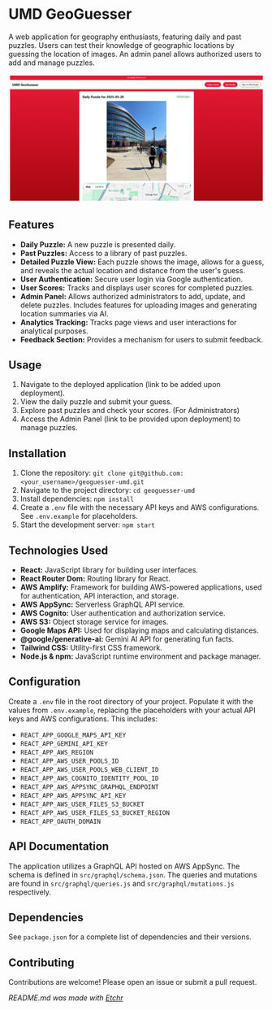 # UMD GeoGuesser
A web application for geography enthusiasts, featuring daily and past puzzles.  Users can test their knowledge of geographic locations by guessing the location of images. An admin panel allows authorized users to add and manage puzzles.

<div align="center">
<img src="https://github.com/ctgchris/umd-geoguesser/blob/main/image-1743495353563.png?raw=true" alt="image-1743495353563.png" />
</div>


## Features
* **Daily Puzzle:** A new puzzle is presented daily.
* **Past Puzzles:** Access to a library of past puzzles.
* **Detailed Puzzle View:**  Each puzzle shows the image, allows for a guess, and reveals the actual location and distance from the user's guess.
* **User Authentication:** Secure user login via Google authentication.
* **User Scores:** Tracks and displays user scores for completed puzzles.
* **Admin Panel:**  Allows authorized administrators to add, update, and delete puzzles. Includes features for uploading images and generating location summaries via AI.
* **Analytics Tracking:** Tracks page views and user interactions for analytical purposes.
* **Feedback Section:** Provides a mechanism for users to submit feedback.

## Usage
1. Navigate to the deployed application (link to be added upon deployment).
2. View the daily puzzle and submit your guess.
3. Explore past puzzles and check your scores.
   (For Administrators)
4. Access the Admin Panel (link to be provided upon deployment) to manage puzzles.

## Installation
1. Clone the repository: `git clone git@github.com:<your_username>/geoguesser-umd.git`
2. Navigate to the project directory: `cd geoguesser-umd`
3. Install dependencies: `npm install`
4. Create a `.env` file with the necessary API keys and AWS configurations.  See `.env.example` for placeholders.
5. Start the development server: `npm start`

## Technologies Used
* **React:** JavaScript library for building user interfaces.
* **React Router Dom:**  Routing library for React.
* **AWS Amplify:** Framework for building AWS-powered applications, used for authentication, API interaction, and storage.
* **AWS AppSync:** Serverless GraphQL API service.
* **AWS Cognito:** User authentication and authorization service.
* **AWS S3:** Object storage service for images.
* **Google Maps API:** Used for displaying maps and calculating distances.
* **@google/generative-ai:** Gemini AI API for generating fun facts.
* **Tailwind CSS:** Utility-first CSS framework.
* **Node.js & npm:** JavaScript runtime environment and package manager.

## Configuration
Create a `.env` file in the root directory of your project.  Populate it with the values from `.env.example`, replacing the placeholders with your actual API keys and AWS configurations. This includes:

* `REACT_APP_GOOGLE_MAPS_API_KEY`
* `REACT_APP_GEMINI_API_KEY`
* `REACT_APP_AWS_REGION`
* `REACT_APP_AWS_USER_POOLS_ID`
* `REACT_APP_AWS_USER_POOLS_WEB_CLIENT_ID`
* `REACT_APP_AWS_COGNITO_IDENTITY_POOL_ID`
* `REACT_APP_AWS_APPSYNC_GRAPHQL_ENDPOINT`
* `REACT_APP_AWS_APPSYNC_API_KEY`
* `REACT_APP_AWS_USER_FILES_S3_BUCKET`
* `REACT_APP_AWS_USER_FILES_S3_BUCKET_REGION`
* `REACT_APP_OAUTH_DOMAIN`

## API Documentation
The application utilizes a GraphQL API hosted on AWS AppSync. The schema is defined in `src/graphql/schema.json`.  The queries and mutations are found in `src/graphql/queries.js` and `src/graphql/mutations.js` respectively.

## Dependencies
See `package.json` for a complete list of dependencies and their versions.

## Contributing
Contributions are welcome! Please open an issue or submit a pull request.

*README.md was made with [Etchr](https://etchr.dev)*